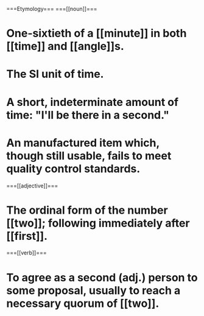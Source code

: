 ===Etymology===
===[[noun]]===

# One-sixtieth of a [[minute]] in both [[time]] and [[angle]]s.
# The SI unit of time.
# A short, indeterminate amount of time: "I'll be there in a second."
# An manufactured item which, though still usable, fails to meet quality control standards.

===[[adjective]]===

# The ordinal form of the number [[two]]; following immediately after [[first]].

===[[verb]]===
# To agree as a second (adj.) person to some proposal, usually to reach a necessary quorum of [[two]].